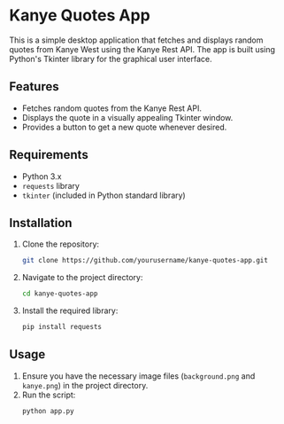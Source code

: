 # Kanye Quotes App

This is a simple desktop application that fetches and displays random quotes from Kanye West using the Kanye Rest API. The app is built using Python's Tkinter library for the graphical user interface.

## Features
- Fetches random quotes from the Kanye Rest API.
- Displays the quote in a visually appealing Tkinter window.
- Provides a button to get a new quote whenever desired.

## Requirements
- Python 3.x
- `requests` library
- `tkinter` (included in Python standard library)

## Installation
1. Clone the repository:
    ```sh
    git clone https://github.com/yourusername/kanye-quotes-app.git
    ```
2. Navigate to the project directory:
    ```sh
    cd kanye-quotes-app
    ```
3. Install the required library:
    ```sh
    pip install requests
    ```

## Usage
1. Ensure you have the necessary image files (`background.png` and `kanye.png`) in the project directory.
2. Run the script:
    ```sh
    python app.py
    ```
